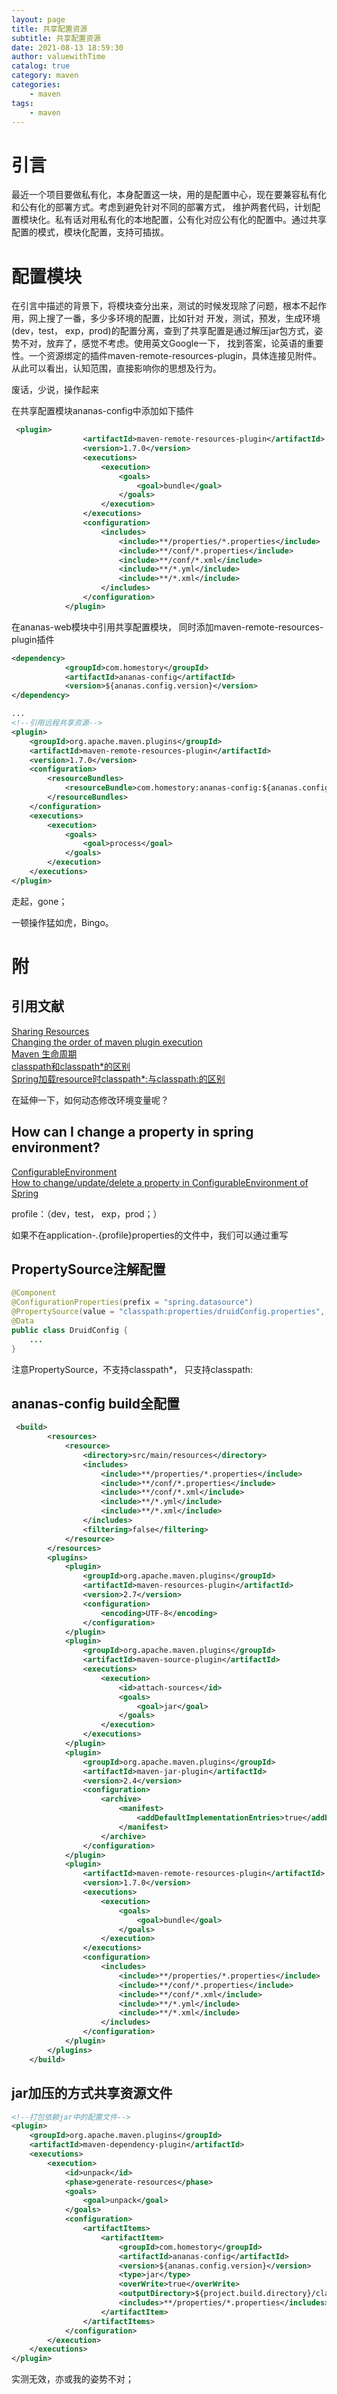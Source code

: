 ```yaml
---
layout: page
title: 共享配置资源
subtitle: 共享配置资源
date: 2021-08-13 18:59:30
author: valuewithTime
catalog: true
category: maven
categories:
    - maven
tags:
    - maven
---
```



# 引言
最近一个项目要做私有化，本身配置这一块，用的是配置中心，现在要兼容私有化和公有化的部署方式。考虑到避免针对不同的部署方式，
维护两套代码，计划配置模块化。私有话对用私有化的本地配置，公有化对应公有化的配置中。通过共享配置的模式，模块化配置，支持可插拔。


 
# 配置模块
在引言中描述的背景下，将模块查分出来，测试的时候发现除了问题，根本不起作用，网上搜了一番，多少多环境的配置，比如针对
开发，测试，预发，生成环境(dev，test， exp，prod)的配置分离，查到了共享配置是通过解压jar包方式，姿势不对，放弃了，感觉不考虑。使用英文Google一下，
找到答案，论英语的重要性。一个资源绑定的插件maven-remote-resources-plugin，具体连接见附件。从此可以看出，认知范围，直接影响你的思想及行为。


废话，少说，操作起来


在共享配置模块ananas-config中添加如下插件

```xml
 <plugin>
                <artifactId>maven-remote-resources-plugin</artifactId>
                <version>1.7.0</version>
                <executions>
                    <execution>
                        <goals>
                            <goal>bundle</goal>
                        </goals>
                    </execution>
                </executions>
                <configuration>
                    <includes>
                        <include>**/properties/*.properties</include>
                        <include>**/conf/*.properties</include>
                        <include>**/conf/*.xml</include>
                        <include>**/*.yml</include>
                        <include>**/*.xml</include>
                    </includes>
                </configuration>
            </plugin>
```


在ananas-web模块中引用共享配置模块， 同时添加maven-remote-resources-plugin插件

``` xml
<dependency>
			<groupId>com.homestory</groupId>
			<artifactId>ananas-config</artifactId>
			<version>${ananas.config.version}</version>
</dependency>

...
<!--引用远程共享资源-->
<plugin>
	<groupId>org.apache.maven.plugins</groupId>
	<artifactId>maven-remote-resources-plugin</artifactId>
	<version>1.7.0</version>
	<configuration>
		<resourceBundles>
			<resourceBundle>com.homestory:ananas-config:${ananas.config.version}</resourceBundle>
		</resourceBundles>
	</configuration>
	<executions>
		<execution>
			<goals>
				<goal>process</goal>
			</goals>
		</execution>
	</executions>
</plugin>

```

走起，gone；

一顿操作猛如虎，Bingo。








# 附

## 引用文献

[Sharing Resources](https://maven.apache.org/plugins/maven-remote-resources-plugin/examples/sharing-resources.html)  
[Changing the order of maven plugin execution](https://stackoverflow.com/questions/8243912/changing-the-order-of-maven-plugin-execution)    
[Maven 生命周期](https://www.jianshu.com/p/fd43b3d0fdb0)    
[classpath和classpath*的区别](https://www.jianshu.com/p/a4b6904d90aa)  
[Spring加载resource时classpath*:与classpath:的区别](https://blog.csdn.net/kkdelta/article/details/5507799)  

在延伸一下，如何动态修改环境变量呢？


## How can I change a property in spring environment?


[ConfigurableEnvironment](https://stackoverflow.com/questions/34886567/how-can-i-change-a-property-in-spring-environment)    
[How to change/update/delete a property in ConfigurableEnvironment of Spring
](https://stackoverflow.com/questions/26033779/how-to-change-update-delete-a-property-in-configurableenvironment-of-spring/43654266#43654266)  

profile：（dev，test， exp，prod；）

如果不在application-.{profile}properties的文件中，我们可以通过重写



## PropertySource注解配置
```java
@Component
@ConfigurationProperties(prefix = "spring.datasource")
@PropertySource(value = "classpath:properties/druidConfig.properties", encoding = "UTF-8")//需要设置UTF-8，防止乱码
@Data
public class DruidConfig {
    ...
}
```
注意PropertySource，不支持classpath*， 只支持classpath:


## ananas-config build全配置

``` xml
 <build>
        <resources>
            <resource>
                <directory>src/main/resources</directory>
                <includes>
                    <include>**/properties/*.properties</include>
                    <include>**/conf/*.properties</include>
                    <include>**/conf/*.xml</include>
                    <include>**/*.yml</include>
                    <include>**/*.xml</include>
                </includes>
                <filtering>false</filtering>
            </resource>
        </resources>
        <plugins>
            <plugin>
                <groupId>org.apache.maven.plugins</groupId>
                <artifactId>maven-resources-plugin</artifactId>
                <version>2.7</version>
                <configuration>
                    <encoding>UTF-8</encoding>
                </configuration>
            </plugin>
            <plugin>
                <groupId>org.apache.maven.plugins</groupId>
                <artifactId>maven-source-plugin</artifactId>
                <executions>
                    <execution>
                        <id>attach-sources</id>
                        <goals>
                            <goal>jar</goal>
                        </goals>
                    </execution>
                </executions>
            </plugin>
            <plugin>
                <groupId>org.apache.maven.plugins</groupId>
                <artifactId>maven-jar-plugin</artifactId>
                <version>2.4</version>
                <configuration>
                    <archive>
                        <manifest>
                            <addDefaultImplementationEntries>true</addDefaultImplementationEntries>
                        </manifest>
                    </archive>
                </configuration>
            </plugin>
            <plugin>
                <artifactId>maven-remote-resources-plugin</artifactId>
                <version>1.7.0</version>
                <executions>
                    <execution>
                        <goals>
                            <goal>bundle</goal>
                        </goals>
                    </execution>
                </executions>
                <configuration>
                    <includes>
                        <include>**/properties/*.properties</include>
                        <include>**/conf/*.properties</include>
                        <include>**/conf/*.xml</include>
                        <include>**/*.yml</include>
                        <include>**/*.xml</include>
                    </includes>
                </configuration>
            </plugin>
        </plugins>
    </build>
```


## jar加压的方式共享资源文件
```xml
<!--打包依赖jar中的配置文件-->
<plugin>
	<groupId>org.apache.maven.plugins</groupId>
	<artifactId>maven-dependency-plugin</artifactId>
	<executions>
		<execution>
			<id>unpack</id>
			<phase>generate-resources</phase>
			<goals>
				<goal>unpack</goal>
			</goals>
			<configuration>
				<artifactItems>
					<artifactItem>
						<groupId>com.homestory</groupId>
						<artifactId>ananas-config</artifactId>
						<version>${ananas.config.version}</version>
						<type>jar</type>
						<overWrite>true</overWrite>
						<outputDirectory>${project.build.directory}/classes</outputDirectory>
						<includes>**/properties/*.properties</includes>
					</artifactItem>
				</artifactItems>
			</configuration>
		</execution>
	</executions>
</plugin>
```

实测无效，亦或我的姿势不对；